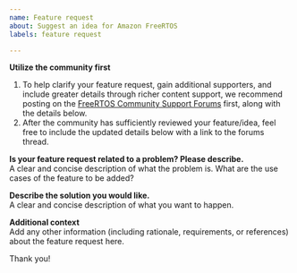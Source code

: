 ```yaml
---
name: Feature request
about: Suggest an idea for Amazon FreeRTOS
labels: feature request

---
```

**Utilize the community first**
1. To help clarify your feature request, gain additional supporters, and include greater details through richer content support, we recommend posting on the [FreeRTOS Community Support Forums](https://forums.freertos.com) first, along with the details below.
2. After the community has sufficiently reviewed your feature/idea, feel free to include the updated details below with a link to the forums thread.


**Is your feature request related to a problem? Please describe.**  
A clear and concise description of what the problem is. What are the use cases of the feature to be added? 

**Describe the solution you would like.**  
A clear and concise description of what you want to happen.

**Additional context**  
Add any other information (including rationale, requirements, or references) about the feature request here.

Thank you!
